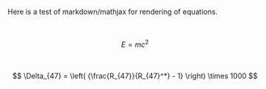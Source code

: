 Here is a test of markdown/mathjax for rendering of equations.

 

$$
E=mc^{2}
$$

 

$$
\Delta_{47} = \left( {\frac{R_{47}}{R_{47}^*} - 1} \right) \times 1000
$$
